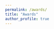 ```yaml
---
permalink: /awards/
title: "Awards"
author_profile: true
---
```

<!--<strong>Before graduation:</strong>
* 2024 Beijing Science and Technology Award (First Prize) (北京市科学技术奖一等奖) 

* 2024 NUDT Youth Innovation Award (校青年创新奖)

* 2023 CIE Science and Technology Progress Award (First Prize) (中国电子学会CIE科技进步一等奖)

* 2023 Young Innovative Talent in Hunan Province (湖南省湖湘青年英才)

* 2022 CCF Young Talent Development Program（中国计算机学会CCF青年人才发展计划）

* 2022 IEEE TCSE Distinguished Paper Award (SANER)

* 2021 Hunan Province Excellent Doctoral Thesis Award（湖南省优秀博士论文）


* Awards
<p>2016 OW2 International Programming Contest, Third Prize</p>
<p>2014 National Graduate Students' Mathematical Contest in Modeling, Third Prize</p>
<p>2013 OW2 International Programming Contest, Special Prize (Only One)</p>
<p>2012 National Information Security Competition, Second Prize</p>
<p>2012 International Mathematical Contest in Modeling, Meritorious Winner</p>
<p>2011 National Mathematical Contest in Modeling, Second Prize</p>
<p>2010 National Mathematical Contest, Second Prize</p>

* Honors
<p>2018 Awarded Academic Innovation Star in NUDT (Top1)</p>  
<p>2018 Awarded Scholarship of Zhou Mingxi in NUDT (Top1)</p>
<p>2017 Honored as Excellent graduate student of College of Computer (NUDT)</p>
<p>2014 Honored as Excellent graduate student of College of Computer (NUDT)</p>
<p>2013 Honored as Excellent undergraduate student of College of Computer (NUDT)</p>
<p>2012 Awarded "Yin He" Scholarship in NUDT (Top2)</p>
<p>2012 Honored as Excellent undergraduate student of College of Computer (NUDT)</p>
<p>2011 Honored as Excellent undergraduate student of NUDT</p>
<p>2011 Honored as Excellent undergraduate student of College of Computer (NUDT) </p>
<p>2010 Honored as Excellent undergraduate student of College of Computer (NUDT) </p>


-->


